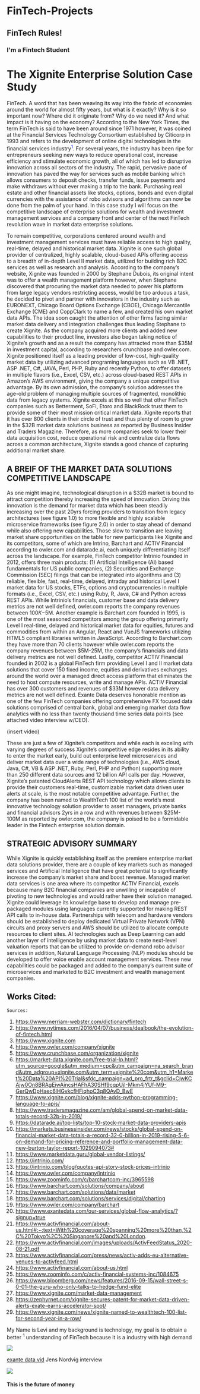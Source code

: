 # FinTech-Projects
## FinTech Rules!
### I'm a Fintech Student

# The Xignite Enterprise Solution Case Study
FinTech. A word that has been weaving its way into the fabric of economies around the world for almost fifty years, but what is it exactly? Why is it so important now? Where did it originate from? Why do we need it? And what impact is it having on the economy? According to the New York Times, the term FinTech is said to have been around since 1971 however, it was coined at the Financial Services Technology Consortium established by Citicorp in 1993 and refers to the development of online digital technologies in the financial services industry<sup><span style="color:blue">1</span></sup>.  For several years, the industry has been ripe for entrepreneurs seeking new ways to reduce operational cost, increase efficiency and stimulate economic growth, all of which has led to disruptive innovation across all sectors of the industry. The rapid, pervasive pace of innovation has paved the way for services such as mobile banking which allows consumers to deposit checks, transfer funds, issue payments and make withdraws without ever making a trip to the bank. Purchasing real estate and other financial assets like stocks, options, bonds and even digital currencies with the assistance of robo advisors and algorithms can now be done from the palm of your hand.  In this case study I will focus on the competitive landscape of enterprise solutions for wealth and investment management services and a company front and center of the next FinTech revolution wave in market data enterprise solutions.

To remain competitive, corporations centered around wealth and investment management services must have reliable access to high quality, real-time, delayed and historical market data.  Xignite is one such global provider of centralized, highly scalable, cloud-based APIs offering access to a breadth of in-depth Level II market data, utilized for building rich B2C services as well as research and analysis. According to the company’s website, Xignite was founded in 2000 by  Stephane Dubois, its original intent was to offer a wealth management platform however, when Stephane discovered that procuring the market data needed to power his platform from large legacy vendors restricting access, would be too arduous a task, he decided to pivot and partner with innovators in the industry such as EURONEXT, Chicago Board Options Exchange (CBOE), Chicago Mercantile Exchange (CME) and CoppClark to name a few, and created his own market data APIs.  The idea soon caught the attention of other firms facing similar market data delivery and integration challenges thus leading Stephane to create Xignite. As the company acquired more clients and added new capabilities to their product line, investors also began taking notice of Xignite’s growth and as a result the company has attracted more than $35M in investment capital, according to researchers crunchbase and owler.com. Xignite positioned itself as a leading provider of low-cost, high-quality market data by utilizing advanced programing languages such as VB .NET, ASP .NET, C#, JAVA, Perl, PHP, Ruby and recently Python, to offer datasets in multiple flavors (i.e., Excel, CSV, etc.) across cloud-based REST APIs in Amazon’s AWS environment, giving the company a unique competitive advantage.  By its own admission, the company’s solution addresses the age-old problem of managing multiple sources of fragmented, monolithic data from legacy systems. Xignite excels at this so well that other FinTech companies such as Betterment, SoFi, Etoro and BlackRock trust them to provide some of their most mission critical market data. Xignite reports that it has over 800 clients in their circle of trust and thus plenty of room to grow in the $32B market data solutions business as reported by Business Insider and Traders Magazine. Therefore, as more companies seek to lower their data acquisition cost, reduce operational risk and centralize data flows across a common architecture, Xignite stands a good chance of capturing additional market share.

## A BREIF OF THE MARKET DATA SOLUTIONS COMPETITIVE LANDSCAPE
As one might imagine, technological disruption in a $32B market is bound to attract competition thereby increasing the speed of innovation.  Driving this innovation is the demand for market data which has been steadily increasing over the past 20yrs forcing providers to transition from legacy architectures (see figure 1.0) to more flexible and highly scalable microservice frameworks (see figure 2.0) in order to stay ahead of demand while also offering new capabilities. Those slow to transition are leaving market share opportunities on the table for new participants like Xignite and its competitors, some of which are Intrino, Barchart and ACTIV Financial according to owler.com and datarade.ai, each uniquely differentiating itself across the landscape.  For example, FinTech competitor Intrinio founded in 2012, offers three main products: (1) Artificial Intelligence (AI) based fundamentals for US public companies, (2) Securities and Exchange Commission (SEC) filings that can be integrated into algorithms and (3) reliable, flexible, fast, real-time, delayed, intraday and historical Level I market data for US stocks, ETFs, options and cryptocurrencies in multiple formats (i.e., Excel, CSV, etc.) using Ruby, R, Java, C# and Python across REST APIs. While Intrinio’s financials, customer base and data delivery metrics are not well defined, owler.com reports the company revenues between $100K-$5M. Another example is Barchart.com founded in 1995, is one of the most seasoned competitors among the group offering primarily Level I real-time, delayed and historical market data for equities, futures and commodities from within an Angular, React and VueJS frameworks utilizing HTML5 compliant libraries written in JavaScript. According to Barchart.com they have more than 70 clients however while owler.com reports the company revenues between $5M-25M, the company’s financials and data delivery metrics are not well defined. Lastly, competitor ACTIV Financial founded in 2002 is a global FinTech firm providing Level I and II market data solutions that cover 150 fixed income, equities and derivatives exchanges around the world over a managed direct access platform that eliminates the need to host compute resources, write and manage APIs. ACTIV Financial has over 300 customers and revenues of $33M however data delivery metrics are not well defined. Exante Data deserves honorable mention as one of the few FinTech companies offering comprehensive FX focused data solutions comprised of central bank, global and emerging market data flow analytics with no less than twenty thousand time series data points (see attached video interview w/CEO).

(insert video)

These are just a few of Xignite’s competitors and while each is exceling with varying degrees of success Xignite’s competitive edge resides in its ability to enter the market early, build out enterprise level microservices and deliver market data over a wide range of technologies (i.e., AWS cloud, Java, C#, VB & ASP .NET, Ruby, Perl, PHP and Python) supporting more than 250 different data sources and 12 billion API calls per day. However, Xignite’s patented CloudAlerts REST API technology which allows clients to provide their customers real-time, customizable market data driven user alerts at scale, is the most notable competitive advantage. Further, the company has been named to WealthTech 100 list of the world’s most innovative technology solution provider to asset managers, private banks and financial advisors 2yrs in a row and with revenues between $25M-100M as reported by owler.com, the company is poised to be a formidable leader in the Fintech enterprise solution domain. 


## STRATEGIC ADVISORY SUMMARY
While Xignite is quickly establishing itself as the premiere enterprise market data solutions provider, there are a couple of key markets such as managed services and Artificial Intelligence that have great potential to significantly increase the company’s market share and boost revenue. Managed market data services is one area where its competitor ACTIV Financial, excels because many B2C financial companies are unwilling or incapable of pivoting to new technologies and would rather have their solution managed. Xignite could leverage its knowledge base to develop and manage pre-packaged modules using languages currently supported for making REST API calls to in-house data. Partnerships with telecom and hardware vendors should be established to deploy dedicated Virtual Private Network (VPN) circuits and proxy servers and AWS should be utilized to allocate compute resources to client sites.  AI technologies such as Deep Learning can add another layer of intelligence by using market data to create next-level valuation reports that can be utilized to provide on-demand robo advisor services in addition, Natural Language Processing (NLP) modules should be developed to offer voice enable account management services.  These new capabilities could be packaged and added to the company’s current suite of microservices and marketed to B2C investment and wealth management companies.
 
## Works Cited:
	Sources:
1.	https://www.merriam-webster.com/dictionary/fintech 
2.	https://www.nytimes.com/2016/04/07/business/dealbook/the-evolution-of-fintech.html 
3.	https://www.xignite.com  
4.	https://www.owler.com/company/xignite  
5.	https://www.crunchbase.com/organization/xignite 
6.	https://market-data.xignite.com/free-trial-lp.html?utm_source=google&utm_medium=cpc&utm_campaign=na_search_brand&utm_adgroup=xignite.com&utm_term=xignite%20com&utm_h1=Market%20Data%20API%20Trial&sfdc_campaign=ad_pro_frtr_t&gclid=CjwKCAjw0On8BRAgEiwAincsHAFhA30SHf9cqpUjI-Mkm4jYUf-M9-GerQwDpHaec6lHGvkcfHFiqhoC3q8QAvD_BwE 
7.	https://www.xignite.com/blog/xignite-adds-python-programming-language-to-apis/ 
8.	https://www.tradersmagazine.com/am/global-spend-on-market-data-totals-record-32b-in-2019/ 
9.	https://datarade.ai/top-lists/top-10-stock-market-data-providers-apis 
10.	https://markets.businessinsider.com/news/stocks/global-spend-on-financial-market-data-totals-a-record-32-0-billion-in-2019-rising-5-6-on-demand-for-pricing-reference-and-portfolio-management-data-new-burton-taylor-report-1029094073# 
11.	https://www.marketdata.guru/global-vendor-listings/ 
12.	https://intrinio.com/ 
13.	https://intrinio.com/blog/quotes-api-story-stock-prices-intrinio 
14.	https://www.owler.com/company/intrinio 
15.	https://www.zoominfo.com/c/barchartcom-inc/3965598 
16.	https://www.barchart.com/solutions/company/about 
17.	https://www.barchart.com/solutions/data/market 
18.	https://www.barchart.com/solutions/services/digital/charting
19.	https://www.owler.com/company/barchart 
20.	https://www.exantedata.com/our-services/global-flow-analytics/?signup=true 
21.	https://www.activfinancial.com/about-us.html#:~:text=With%20coverage%20spanning%20more%20than,%2C%20Tokyo%2C%20Singapore%20and%20London.
22.	https://www.activfinancial.com/images/uploads/ActivFeedStatus_2020-08-21.pdf
23.	https://www.activfinancial.com/press/news/activ-adds-eu-alternative-venues-to-activfeed.html
24.	https://www.activfinancial.com/about-us.html
25.	https://www.zoominfo.com/c/activ-financial-systems-inc/1084675
26.	https://www.bloomberg.com/news/features/2016-09-15/wall-street-s-0-01-the-guru-who-only-talks-to-hedge-fund-elite
27.	https://www.xignite.com/market-data-management
28.	https://zephyrnet.com/xignite-secures-patent-for-market-data-driven-alerts-exate-earns-accelerator-spot/
29.	https://www.xignite.com/news/xignite-named-to-wealthtech-100-list-for-second-year-in-a-row/



My Name is Levi and my background is technology, my goal is to obtain a better <sup>1</sup> understanding of FinTech because it is a industry with high demand

![](https://github.com/lchristij/FinTech-Projects/blob/main/images/fintech.jpg)

[exante data vid](https://m.exantedata.com/2019/09/12144835/Jens_RealVision_Intro.mp4) Jens Nordvig interview

![](https://github.com/lchristij/FinTech-Projects/blob/main/images/MDmicroservices.png)

#### This is the future of money
